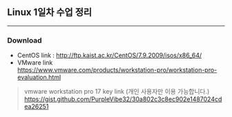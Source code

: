 ## Linux 1일차 수업 정리
- - - 

### Download

- CentOS link :
  http://ftp.kaist.ac.kr/CentOS/7.9.2009/isos/x86_64/
- VMware link  
  https://www.vmware.com/products/workstation-pro/workstation-pro-evaluation.html

> vmware workstation pro 17 key link (개인 사용자만 이용 가능합니다.)
>  https://gist.github.com/PurpleVibe32/30a802c3c8ec902e1487024cdea26251
